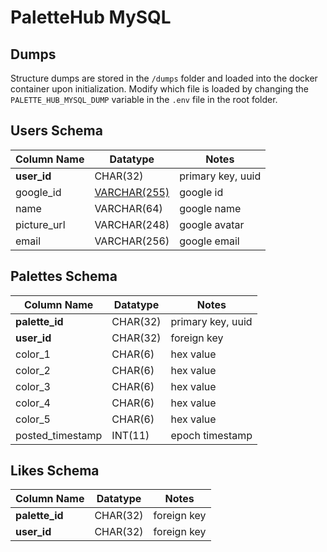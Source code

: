 # PaletteHub MySQL

## Dumps

Structure dumps are stored in the `/dumps` folder and loaded into the docker container upon initialization. Modify which file is loaded by changing the `PALETTE_HUB_MYSQL_DUMP` variable in the `.env` file in the root folder.

## Users Schema

| Column Name | Datatype          | Notes             |
| ----------- | --------          | -----             |
| **user_id** | CHAR(32)          | primary key, uuid |
| google_id   | [VARCHAR(255)][1] | google id         |
| name        | VARCHAR(64)       | google name       |
| picture_url | VARCHAR(248)      | google avatar     |
| email       | VARCHAR(256)      | google email      |


## Palettes Schema

| Column Name      | Datatype     | Notes             |
| -----------      | --------     | -----             |
| **palette_id**   | CHAR(32)     | primary key, uuid |
| **user_id**      | CHAR(32)     | foreign key       |
| color_1          | CHAR(6)      | hex value         |
| color_2          | CHAR(6)      | hex value         |
| color_3          | CHAR(6)      | hex value         |
| color_4          | CHAR(6)      | hex value         |
| color_5          | CHAR(6)      | hex value         |
| posted_timestamp | INT(11)      | epoch timestamp   |

## Likes Schema

| Column Name    | Datatype     | Notes       |
| -----------    | --------     | -----       |
| **palette_id** | CHAR(32)     | foreign key |
| **user_id**    | CHAR(32)     | foreign key |

[1]: https://developers.google.com/identity/openid-connect/openid-connect#an-id-tokens-payload